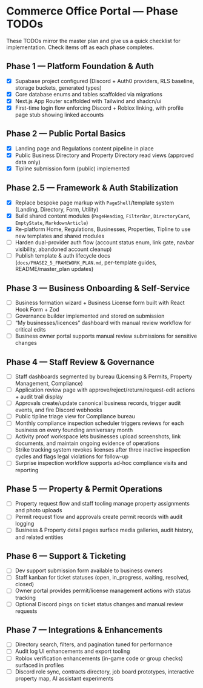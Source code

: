 # Commerce Office Portal — Phase TODOs

These TODOs mirror the master plan and give us a quick checklist for implementation. Check items off as each phase completes.

## Phase 1 — Platform Foundation & Auth
- [x] Supabase project configured (Discord + Auth0 providers, RLS baseline, storage buckets, generated types)
- [x] Core database enums and tables scaffolded via migrations
- [x] Next.js App Router scaffolded with Tailwind and shadcn/ui
- [x] First-time login flow enforcing Discord + Roblox linking, with profile page stub showing linked accounts

## Phase 2 — Public Portal Basics
- [x] Landing page and Regulations content pipeline in place
- [x] Public Business Directory and Property Directory read views (approved data only)
- [x] Tipline submission form (public) implemented

## Phase 2.5 — Framework & Auth Stabilization
- [x] Replace bespoke page markup with `PageShell`/template system (Landing, Directory, Form, Utility)
- [x] Build shared content modules (`PageHeading`, `FilterBar`, `DirectoryCard`, `EmptyState`, `MarkdownArticle`)
- [x] Re-platform Home, Regulations, Businesses, Properties, Tipline to use new templates and shared modules
- [ ] Harden dual-provider auth flow (account status enum, link gate, navbar visibility, abandoned account cleanup)
- [ ] Publish template & auth lifecycle docs (`docs/PHASE2_5_FRAMEWORK_PLAN.md`, per-template guides, README/master_plan updates)

## Phase 3 — Business Onboarding & Self-Service
- [ ] Business formation wizard + Business License form built with React Hook Form + Zod
- [ ] Governance builder implemented and stored on submission
- [ ] “My businesses/licences” dashboard with manual review workflow for critical edits
- [ ] Business owner portal supports manual review submissions for sensitive changes

## Phase 4 — Staff Review & Governance
- [ ] Staff dashboards segmented by bureau (Licensing & Permits, Property Management, Compliance)
- [ ] Application review page with approve/reject/return/request-edit actions + audit trail display
- [ ] Approvals create/update canonical business records, trigger audit events, and fire Discord webhooks
- [ ] Public tipline triage view for Compliance bureau
- [ ] Monthly compliance inspection scheduler triggers reviews for each business on every founding anniversary month
- [ ] Activity proof workspace lets businesses upload screenshots, link documents, and maintain ongoing evidence of operations
- [ ] Strike tracking system revokes licenses after three inactive inspection cycles and flags legal violations for follow-up
- [ ] Surprise inspection workflow supports ad-hoc compliance visits and reporting

## Phase 5 — Property & Permit Operations
- [ ] Property request flow and staff tooling manage property assignments and photo uploads
- [ ] Permit request flow and approvals create permit records with audit logging
- [ ] Business & Property detail pages surface media galleries, audit history, and related entities

## Phase 6 — Support & Ticketing
- [ ] Dev support submission form available to business owners
- [ ] Staff kanban for ticket statuses (open, in_progress, waiting, resolved, closed)
- [ ] Owner portal provides permit/license management actions with status tracking
- [ ] Optional Discord pings on ticket status changes and manual review requests

## Phase 7 — Integrations & Enhancements
- [ ] Directory search, filters, and pagination tuned for performance
- [ ] Audit log UI enhancements and export tooling
- [ ] Roblox verification enhancements (in-game code or group checks) surfaced in profiles
- [ ] Discord role sync, contracts directory, job board prototypes, interactive property map, AI assistant experiments
